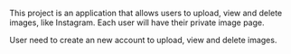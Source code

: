 This project is an application that allows users to upload, view and delete images, like Instagram. Each user will have their private image page.

User need to create an new account to upload, view and delete images.
